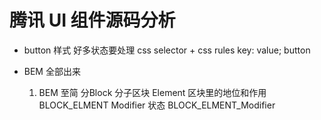 # 腾讯 UI 组件源码分析

- button 样式
    好多状态要处理  css selector + css rules key: value;  button

- BEM 全部出来
    1. BEM 至简
        分Block
            分子区块
        Element  区块里的地位和作用  BLOCK_ELMENT
        Modifier  状态  BLOCK_ELMENT_Modifier
    